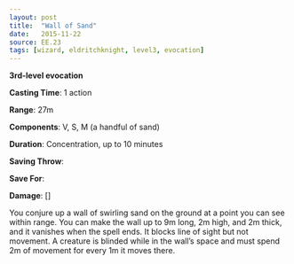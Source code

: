 ```yaml
---
layout: post
title:  "Wall of Sand"
date:   2015-11-22
source: EE.23
tags: [wizard, eldritchknight, level3, evocation]
---
```


**3rd-level evocation**

**Casting Time**: 1 action

**Range**: 27m

**Components**: V, S, M (a handful of sand)

**Duration**: Concentration, up to 10 minutes

**Saving Throw**:

**Save For**:

**Damage**: []

You conjure up a wall of swirling sand on the ground at a point you can see within range. You can make the wall up to 9m long, 2m high, and 2m thick, and it vanishes when the spell ends. It blocks line of sight but not movement. A creature is blinded while in the wall’s space and must spend 2m of movement for every 1m it moves there.
